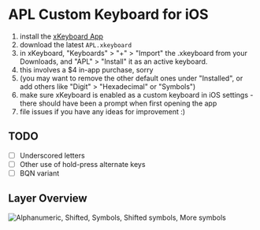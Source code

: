 # APL Custom Keyboard for iOS

1. install the [xKeyboard App](https://apps.apple.com/us/app/xkeyboard-custom-keyboard/id1440245962)
99. download the latest `APL.xkeyboard`
99. in xKeyboard, "Keyboards" > "+" > "Import" the .xkeyboard from your Downloads, and "APL" > "Install" it as an active keyboard.
99. this involves a $4 in-app purchase, sorry
99. (you may want to remove the other default ones under "Installed", or add others like "Digit" > "Hexadecimal" or "Symbols")
99. make sure xKeyboard is enabled as a custom keyboard in iOS settings - there should have been a prompt when first opening the app
99. file issues if you have any ideas for improvement :)

## TODO
- [ ] Underscored letters
- [ ] Other use of hold-press alternate keys
- [ ] BQN variant

## Layer Overview

![Alphanumeric, Shifted, Symbols, Shifted symbols, More symbols](https://user-images.githubusercontent.com/1857414/146086712-a4674995-0ec0-489d-ba9c-7fd7923b774a.png)
